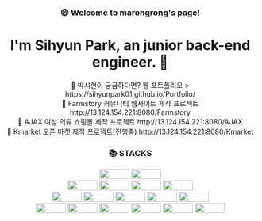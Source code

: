
<h3> <div align="center"> 😄 Welcome to marongrong's page! </div> </h3>
<h1> <div align="center"> I'm Sihyun Park, an junior back-end engineer. 👋 </div> </h1>

<div align="center"> 👯 박시현이 궁금하다면? 웹 포트폴리오 > https://sihyunpark01.github.io/Portfolio/ </div>

<div align="center"> 👯 Farmstory 커뮤니티 웹사이트 제작 프로젝트 http://13.124.154.221:8080/Farmstory </div>
<div align="center"> 👯 AJAX 여성 의류 쇼핑몰 제작 프로젝트 http://13.124.154.221:8080/AJAX </div>
<div align="center"> 👯 Kmarket 오픈 마켓 제작 프로젝트(진행중) http://13.124.154.221:8080/Kmarket </div>


<article>
<div align=center>
  <h3>📚 STACKS</h3>
</div>

<div align=center> 
  <img src="https://img.shields.io/badge/java-007396?style=for-the-badge&logo=java&logoColor=white" width="60" height="20"> 
  <img src="https://img.shields.io/badge/python-3776AB?style=for-the-badge&logo=python&logoColor=white" width="60" height="20"> 
  <br>
  
  <img src="https://img.shields.io/badge/html5-E34F26?style=for-the-badge&logo=html5&logoColor=white" width="60" height="20"> 
  <img src="https://img.shields.io/badge/css-1572B6?style=for-the-badge&logo=css3&logoColor=white" width="60" height="20"> 
  <img src="https://img.shields.io/badge/javascript-F7DF1E?style=for-the-badge&logo=javascript&logoColor=black" width="60" height="20"> 
  <img src="https://img.shields.io/badge/jquery-0769AD?style=for-the-badge&logo=jquery&logoColor=white" width="60" height="20">
  <br>
  
  <img src="https://img.shields.io/badge/oracle-F80000?style=for-the-badge&logo=oracle&logoColor=white" width="60" height="20"> 
  <img src="https://img.shields.io/badge/mysql-4479A1?style=for-the-badge&logo=mysql&logoColor=white" width="60" height="20"> 
  <img src="https://img.shields.io/badge/mariaDB-003545?style=for-the-badge&logo=mariaDB&logoColor=white" width="60" height="20"> 
  <img src="https://img.shields.io/badge/spring-6DB33F?style=for-the-badge&logo=spring&logoColor=white" width="60" height="20"> 
  <img src="https://img.shields.io/badge/flask-000000?style=for-the-badge&logo=flask&logoColor=white" width="60" height="20">
  <br>

  <img src="https://img.shields.io/badge/linux-FCC624?style=for-the-badge&logo=linux&logoColor=black" width="60" height="20"> 
  <img src="https://img.shields.io/badge/amazonaws-232F3E?style=for-the-badge&logo=amazonaws&logoColor=white" width="60" height="20"> 
  <img src="https://img.shields.io/badge/apache tomcat-F8DC75?style=for-the-badge&logo=apachetomcat&logoColor=white" width="60" height="20">
  <img src="https://img.shields.io/badge/github-181717?style=for-the-badge&logo=github&logoColor=white" width="60" height="20">
  <img src="https://img.shields.io/badge/git-F05032?style=for-the-badge&logo=git&logoColor=white" width="60" height="20">
  <img src="https://img.shields.io/badge/fontawesome-339AF0?style=for-the-badge&logo=fontawesome&logoColor=white" width="60" height="20">
  <br>
</div>
</article>

<!--
**SihyunPark01/SihyunPark01** is a ✨ _special_ ✨ repository because its `README.md` (this file) appears on your GitHub profile.

Here are some ideas to get you started:

- 🔭 I’m currently working on ...
- 🌱 I’m currently learning ...
- 👯 I’m looking to collaborate on ...
- 🤔 I’m looking for help with ...
- 💬 Ask me about ...
- 📫 How to reach me: ...
- 😄 Pronouns: ...
- ⚡ Fun fact: ...
-->


